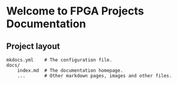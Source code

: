 # Welcome to FPGA Projects Documentation




## Project layout

    mkdocs.yml    # The configuration file.
    docs/
        index.md  # The documentation homepage.
        ...       # Other markdown pages, images and other files.
